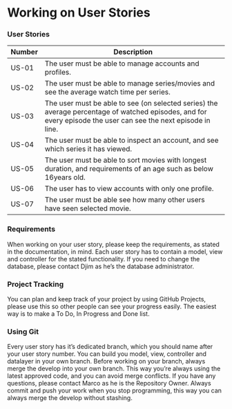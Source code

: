 # Working on User Stories

### User Stories

| Number | Description                                                                                                                                                    |
|--------|----------------------------------------------------------------------------------------------------------------------------------------------------------------|
| US-01  | The user must be able to manage accounts and profiles.                                                                                  |
| US-02  | The user must be able to manage series/movies and see the average watch time per series.                                                                                                |
| US-03  | The user must be able to see (on selected series) the average percentage of watched episodes, and for every episode the user can see the next episode in line. |
| US-04  | The user must be able to inspect an account, and see which series it has viewed.                                                                               |
| US-05  | The user must be able to sort movies with longest duration, and requirements of an age such as below 16years old.                                              |
| US-06  | The user has to view accounts with only one profile.                                                                                                           |
| US-07  | The user must be able see how many other users have seen selected movie.                                                                                       |

### Requirements
When working on your user story, please keep the requirements, as stated in the documentation, in mind. Each user story has to contain a model, view and controller for the stated functionality. If you need to change the database, please contact Djim as he’s the database administrator.

### Project Tracking
You can plan and keep track of your project by using GitHub Projects, please use this so other people can see your progress easily. The easiest way is to make a To Do, In Progress and Done list.

### Using Git
Every user story has it’s dedicated branch, which you should name after your user story number. You can build you model, view, controller and datalayer in your own branch. Before working on your branch, always merge the develop into your own branch. This way you’re always using the latest approved code, and you can avoid merge conflicts. If you have any questions, please contact Marco as he is the Repository Owner. Always commit and push your work when you stop programming, this way you can always merge the develop without stashing.
